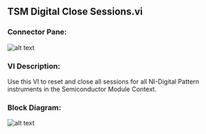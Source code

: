 ## **TSM Digital Close Sessions.vi**
### Connector Pane:
![alt text](/Instrument%20Control/Digital/TSM/TSM%20Digital%20Close%20Sessions.vic.png "TSM Digital Close Sessions.vi connector pane")

### VI Description:
Use this VI to reset and close all sessions for all NI-Digital Pattern instruments in the Semiconductor Module Context.

### Block Diagram:
![alt text](/Instrument%20Control/Digital/TSM/TSM%20Digital%20Close%20Sessions.vid.png "TSM Digital Close Sessions.vi block diagram")
